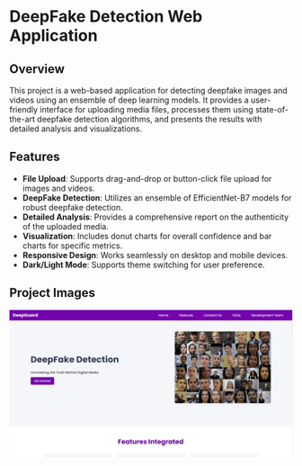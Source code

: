 ﻿# DeepFake Detection Web Application

## Overview

This project is a web-based application for detecting deepfake images and videos using an ensemble of deep learning models. It provides a user-friendly interface for uploading media files, processes them using state-of-the-art deepfake detection algorithms, and presents the results with detailed analysis and visualizations.

## Features

- **File Upload**: Supports drag-and-drop or button-click file upload for images and videos.
- **DeepFake Detection**: Utilizes an ensemble of EfficientNet-B7 models for robust deepfake detection.
- **Detailed Analysis**: Provides a comprehensive report on the authenticity of the uploaded media.
- **Visualization**: Includes donut charts for overall confidence and bar charts for specific metrics.
- **Responsive Design**: Works seamlessly on desktop and mobile devices.
- **Dark/Light Mode**: Supports theme switching for user preference.

## Project Images

![Image 1](images/1.png)


